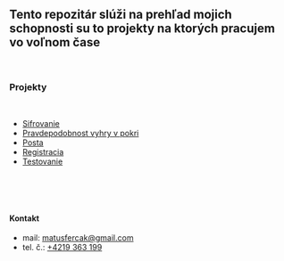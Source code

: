## Tento repozitár slúži na prehľad mojich schopnosti su to projekty na ktorých pracujem vo voľnom čase 
<br/>

### Projekty
<br/>

- [Sifrovanie](https://github.com/MatusFercak/Python/tree/main/Encryption)
- [Pravdepodobnost vyhry v pokri](https://github.com/MatusFercak/Python/tree/main/Poker-chances)
- [Posta](https://github.com/MatusFercak/Python/tree/main/Post)
- [Registracia](https://github.com/MatusFercak/Python/tree/main/Registracia)
- [Testovanie](https://github.com/MatusFercak/Python/tree/main/Testovanie)

<br/>
<br/>
<br/>

#### Kontakt
- mail: matusfercak@gmail.com
- tel. č.: <a href="">+4219 363 199</a>